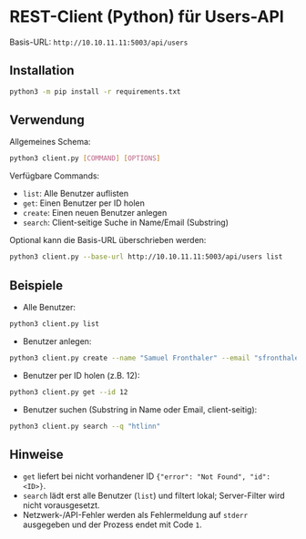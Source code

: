 # REST-Client (Python) für Users-API

Basis-URL: `http://10.10.11.11:5003/api/users`

## Installation

```bash
python3 -m pip install -r requirements.txt
```

## Verwendung

Allgemeines Schema:
```bash
python3 client.py [COMMAND] [OPTIONS]
```

Verfügbare Commands:
- `list`: Alle Benutzer auflisten
- `get`: Einen Benutzer per ID holen
- `create`: Einen neuen Benutzer anlegen
- `search`: Client-seitige Suche in Name/Email (Substring)

Optional kann die Basis-URL überschrieben werden:
```bash
python3 client.py --base-url http://10.10.11.11:5003/api/users list
```

## Beispiele

- Alle Benutzer:
```bash
python3 client.py list
```

- Benutzer anlegen:
```bash
python3 client.py create --name "Samuel Fronthaler" --email "sfronthaler@tsn.at"
```

- Benutzer per ID holen (z.B. 12):
```bash
python3 client.py get --id 12
```

- Benutzer suchen (Substring in Name oder Email, client-seitig):
```bash
python3 client.py search --q "htlinn"
```

## Hinweise

- `get` liefert bei nicht vorhandener ID `{"error": "Not Found", "id": <ID>}`.
- `search` lädt erst alle Benutzer (`list`) und filtert lokal; Server-Filter wird nicht vorausgesetzt.
- Netzwerk-/API-Fehler werden als Fehlermeldung auf `stderr` ausgegeben und der Prozess endet mit Code `1`. 
